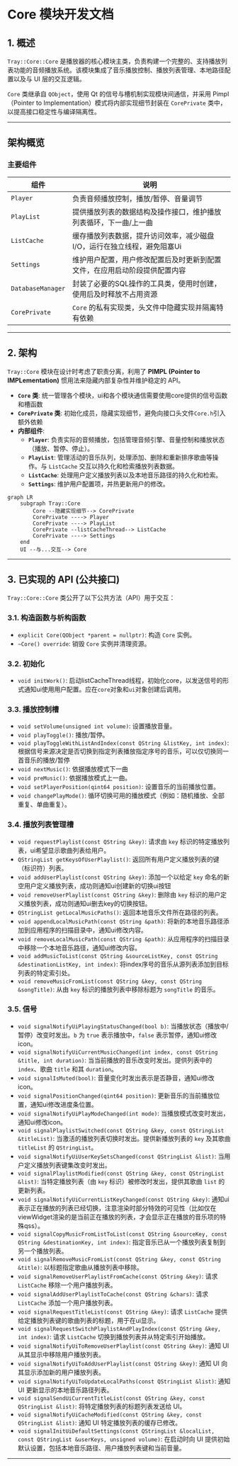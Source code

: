 # Core 模块开发文档

## 1. 概述

`Tray::Core::Core` 是播放器的核心模块主类，负责构建一个完整的、支持播放列表功能的音频播放系统。该模块集成了音乐播放控制、播放列表管理、本地路径配置以及与 UI 层的交互逻辑。

`Core` 类继承自 `QObject`，使用 Qt 的信号与槽机制实现模块间通信，并采用 Pimpl（Pointer to Implementation）模式将内部实现细节封装在 `CorePrivate` 类中，以提高接口稳定性与编译隔离性。

---

## 架构概览

### 主要组件

| 组件                | 说明                                      |
|-------------------|-----------------------------------------|
| `Player`          | 负责音频播放控制，播放/暂停、音量调节                     |
| `PlayList`        | 提供播放列表的数据结构及操作接口，维护播放列表循环，下一曲/上一曲       |
| `ListCache`       | 缓存播放列表数据，提升访问效率，减少磁盘 I/O，运行在独立线程，避免阻塞Ui |
| `Settings`        | 维护用户配置，用户修改配置后及时更新到配置文件，在应用启动阶段提供配置内容   |
| `DatabaseManager` | 封装了必要的SQL操作的工具类，使用时创建，使用后及时释放不占用资源      |
| `CorePrivate`     | `Core` 的私有实现类，头文件中隐藏实现并隔离特有依赖           |



---

## 2. 架构

`Tray::Core` 模块在设计时考虑了职责分离，利用了 **PIMPL (Pointer to IMPLementation)** 惯用法来隐藏内部复杂性并维护稳定的 API。

* **`Core` 类**: 统一管理各个模块，ui和各个模块通信需要使用core提供的信号函数和槽函数
* **`CorePrivate` 类**: 初始化成员，隐藏实现细节，避免向接口头文件`Core.h`引入额外依赖
* **内部组件**:
    * **`Player`**: 负责实际的音频播放，包括管理音频引擎、音量控制和播放状态（播放、暂停、停止）。
    * **`PlayList`**: 管理活动的音乐队列，处理添加、删除和重新排序歌曲等操作。与 `ListCache` 交互以持久化和检索播放列表数据。
    * **`ListCache`**: 处理用户定义播放列表以及本地音乐路径的持久化和检索。
    * **`Settings`**: 维护用户配置项，并热更新用户的修改。

```mermaid
graph LR
    subgraph Tray::Core
        Core --隐藏实现细节--> CorePrivate
        CorePrivate ----> Player
        CorePrivate ----> PlayList
        CorePrivate --listCacheThread--> ListCache
        CorePrivate ----> Settings
    end
    UI --与...交互--> Core
```

---

## 3. 已实现的 API (公共接口)

`Tray::Core::Core` 类公开了以下公共方法（API）用于交互：

### 3.1. 构造函数与析构函数

* `explicit Core(QObject *parent = nullptr)`: 构造 `Core` 实例。
* `~Core() override`: 销毁 `Core` 实例并清理资源。

### 3.2. 初始化

* `void initWork()`: 启动listCacheThread线程，初始化core，以发送信号的形式通知ui使用用户配置。应在`core`对象和`ui`对象创建后调用。

### 3.3. 播放控制槽

* `void setVolume(unsigned int volume)`: 设置播放音量。
* `void playToggle()`: 播放/暂停。
* `void playToggleWithListAndIndex(const QString &listKey, int index)`: 根据信号来源决定是否切换到指定列表播放指定序号的音乐，可以仅切换同一首音乐的播放/暂停
* `void nextMusic()`: 依据播放模式下一曲
* `void preMusic()`: 依据播放模式上一曲。
* `void setPlayerPosition(qint64 position)`: 设置音乐的当前播放位置。
* `void changePlayMode()`: 循环切换可用的播放模式（例如：随机播放、全部重复、单曲重复）。

### 3.4. 播放列表管理槽

* `void requestPlaylist(const QString &key)`: 请求由 `key` 标识的特定播放列表，ui希望显示歌曲列表给用户。
* `QStringList getKeysOfUserPlaylist()`: 返回所有用户定义播放列表的键（标识符）列表。
* `void addUserPlaylist(const QString &key)`: 添加一个以给定 `key` 命名的新空用户定义播放列表，成功则通知ui创建新的切换ui按钮
* `void removeUserPlaylist(const QString &key)`: 删除由 `key` 标识的用户定义播放列表，成功则通知ui删去key的切换按钮。
* `QStringList getLocalMusicPaths()`: 返回本地音乐文件所在路径的列表。
* `void appendLocalMusicPath(const QString &path)`: 将新的本地音乐路径添加到应用程序的扫描目录中，通知ui修改内容。
* `void removeLocalMusicPath(const QString &path)`: 从应用程序的扫描目录中移除一个本地音乐路径，通知ui修改内容。
* `void addMusicToList(const QString &sourceListKey, const QString &destinationListKey, int index)`: 
  将index序号的音乐从源列表添加到目标列表的特定索引处。
* `void removeMusicFromList(const QString &key, const QString &songTitle)`: 从由 `key` 标识的播放列表中移除标题为 `songTitle` 的音乐。

### 3.5. 信号

* `void signalNotifyUiPlayingStatusChanged(bool b)`: 当播放状态（播放中/暂停）改变时发出。`b` 为 `true` 表示播放中，`false` 表示暂停，通知ui修改icon。
* `void signalNotifyUiCurrentMusicChanged(int index, const QString &title, int duration)`: 当当前播放的音乐改变时发出。提供列表中的 `index`、歌曲 `title` 和其 `duration`。
* `void signalIsMuted(bool)`: 音量变化时发出表示是否静音，通知ui修改icon。
* `void signalPositionChanged(qint64 position)`: 更新音乐的当前播放位置，通知ui修改进度条位置。
* `void signalNotifyUiPlayModeChanged(int mode)`: 当播放模式改变时发出，通知ui修改icon。
* `void signalPlaylistSwitched(const QString &key, const QStringList &titleList)`: 当激活的播放列表切换时发出。提供新播放列表的 `key` 及其歌曲 `titleList` 的 `QStringList`。
* `void signalNotifyUiUserKeySetsChanged(const QStringList &list)`: 当用户定义播放列表键集改变时发出。
* `void signalPlaylistModified(const QString &key, const QStringList &list)`: 当特定播放列表（由 `key` 标识）被修改时发出，提供其歌曲 `list` 的更新列表。
* `void signalNotifyUiCurrentListKeyChanged(const QString &key)`: 
  通知ui表示正在播放的列表已经切换，注意渲染时部分特效的可见性（比如仅在viewWidget渲染的是当前正在播放的列表，才会显示正在播放的音乐项的特殊qss）。
* `void signalCopyMusicFromListToList(const QString &sourceKey, const QString &destinationKey, int index)`: 
  指定音乐已从一个播放列表复制到另一个播放列表。
* `void signalRemoveMusicFromList(const QString &key, const QString &title)`: 以标题指定歌曲从播放列表中移除。
* `void signalRemoveUserPlaylistFromCache(const QString &key)`: 请求 `ListCache` 移除一个用户播放列表。
* `void signalAddUserPlaylistToCache(const QString &chars)`: 请求 `ListCache` 添加一个用户播放列表。
* `void signalRequestTitleList(const QString &key)`: 请求 `ListCache` 提供给定播放列表键的歌曲列表的标题，用于在ui显示。
* `void signalRequestSwitchPlaylistAndPlayIndex(const QString &key, int index)`: 请求 `ListCache` 切换到播放列表并从特定索引开始播放。
* `void signalNotifyUiToRemoveUserPlaylist(const QString &key)`: 通知 UI 从其显示中移除用户播放列表。
* `void signalNotifyUiToAddUserPlaylist(const QString &key)`: 通知 UI 向其显示添加新的用户播放列表。
* `void signalNotifyUiToUpdateLocalPaths(const QStringList &list)`: 通知 UI 更新显示的本地音乐路径列表。
* `void signalSendUiCurrentTitleList(const QString &key, const QStringList &list)`: 将特定播放列表的标题列表发送给 UI。
* `void signalNotifyUiCacheModified(const QString &key, const QStringList &list)`: 通知 UI 特定播放列表的缓存已修改。
* `void signalInitUiDefaultSettings(const QStringList &localList, const QStringList &userKeys, unsigned volume)`: 在启动时向 UI 提供初始默认设置，包括本地音乐路径、用户播放列表键和当前音量。

---